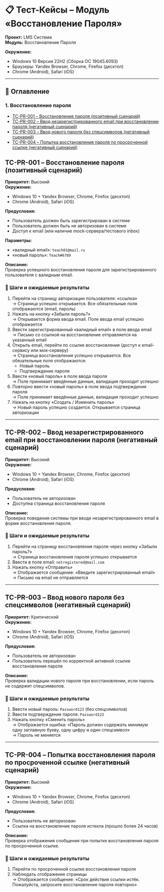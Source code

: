 # 📋 Тест-Кейсы – Модуль «Восстановление Пароля»

**Проект:** LMS Система  
**Модуль:** Восстановление Пароля  

**Окружение:**  
- Windows 10 Версия 22H2 (Сборка ОС 19045.6093)  
- Браузеры: Yandex Browser, Chrome, Firefox (десктоп)  
- Chrome (Android), Safari (iOS)  

---

## 📌 Оглавление

### 1. Восстановление пароля
- [TC-PR-001 – Восстановление пароля (позитивный сценарий)](#tc-pr-001--восстановление-пароля-позитивный-сценарий)
- [TC-PR-002 – Ввод незарегистрированного email при восстановлении пароля (негативный сценарий)](#tc-pr-002--ввод-незарегистрированного-email-при-восстановлении-пароля-негативный-сценарий)
- [TC-PR-003 – Ввод нового пароля без спецсимволов (негативный сценарий)](#tc-pr-003--ввод-нового-пароля-без-спецсимволов-негативный-сценарий)
- [TC-PR-004 – Попытка восстановления пароля по просроченной ссылке (негативный сценарий)](#tc-pr-004--попытка-восстановления-пароля-по-просроченной-ссылке-негативный-сценарий)


## TC-PR-001 – Восстановление пароля (позитивный сценарий)

**Приоритет:** Высокий  
**Окружение:**  
- Windows 10 + Yandex Browser, Chrome, Firefox (десктоп)  
- Chrome (Android), Safari (iOS)  

**Предусловия:**  
- Пользователь должен быть зарегистрирован в системе  
- Пользователь должен быть не авторизован в системе  
- Доступ к email (или наличие mock-сервера/тестового inbox)  

**Параметры:**  
- «валидный email»: `teach01@mail.ru`  
- «новый пароль»: `Teach#6789`  

**Описание:**  
Проверка успешного восстановления пароля для зарегистрированного пользователя с валидным email.



### 🔹 Шаги и ожидаемые результаты

1. Перейти на страницу авторизации пользователя: «ссылка»  
   → Страница успешно открывается. Все обязательные поля отображаются (email, пароль)  
2. Нажать на кнопку «Забыли пароль?»  
   → Открывается форма ввода email. Поле ввода email успешно отображается  
3. Ввести зарегистрированный «валидный email» в поле ввода email  
   → Письмо со ссылкой на восстановление отправляется на указанный email  
4. Открыть email, перейти по ссылке восстановления (доступ к email-сервису или мок-серверу)  
   → Страница восстановления успешно открывается. Все обязательные поля отображаются:  
   - Новый пароль  
   - Подтверждение пароля  
5. Ввести «новый пароль» в поле ввода пароля  
   → Поле принимает введённые данные, валидация проходит успешно  
6. Повторно ввести «новый пароль» в поле ввода подтверждения пароля  
   → Поле принимает введённые данные, валидация проходит успешно  
7. Нажать на кнопку «Создать / Изменить пароль»  
   → Новый пароль успешно создается. Открывается страница авторизации  

---

## TC-PR-002 – Ввод незарегистрированного email при восстановлении пароля (негативный сценарий)

**Приоритет:** Высокий  
**Окружение:**  
- Windows 10 + Yandex Browser, Chrome, Firefox (десктоп)  
- Chrome (Android), Safari (iOS)  

**Предусловия:**  
- Пользователь не авторизован  
- Доступна страница восстановления пароля  

**Описание:**  
Проверка поведения системы при вводе незарегистрированного email в форме восстановления пароля.



### 🔹 Шаги и ожидаемые результаты

1. Перейти на страницу восстановления пароля через кнопку «Забыли пароль?»  
   → Страница восстановления пароля успешно открывается  
2. Ввести в поле email: `notregistered@mail.com`  
3. Нажать кнопку «Отправить»  
   → Отображается сообщение: «Введите зарегистрированный email»  
   → Письмо на email не отправляется  

---

## TC-PR-003 – Ввод нового пароля без спецсимволов (негативный сценарий)

**Приоритет:** Критический  
**Окружение:**  
- Windows 10 + Yandex Browser, Chrome, Firefox (десктоп)  
- Chrome (Android), Safari (iOS)  

**Предусловия:**  
- Пользователь не авторизован  
- Пользователь перешёл по корректной активной ссылке восстановления пароля  

**Описание:**  
Проверка валидации нового пароля при восстановлении, если пароль не содержит спецсимволов.


### 🔹 Шаги и ожидаемые результаты

1. Ввести новый пароль: `Password123` (без спецсимволов)  
2. Ввести подтверждение пароля: `Password123`  
3. Нажать кнопку «Сменить пароль»  
   → Отображается ошибка: «Пароль должен содержать минимум одну заглавную букву, одну цифру и один спецсимвол»  
   → Пароль не меняется  

---

## TC-PR-004 – Попытка восстановления пароля по просроченной ссылке (негативный сценарий)

**Приоритет:** Высокий  
**Окружение:**  
- Windows 10 + Yandex Browser, Chrome, Firefox (десктоп)  
- Chrome (Android), Safari (iOS)  

**Предусловия:**  
- Пользователь не авторизован  
- Ссылка на восстановление пароля истекла (прошло более 24 часов)  

**Описание:**  
Проверка отображения сообщения при попытке восстановления пароля по просроченной ссылке.


### 🔹 Шаги и ожидаемые результаты

1. Перейти по просроченной ссылке восстановления пароля  
2. Наблюдать отображение страницы  
   → Отображается сообщение: «Срок действия ссылки истёк. Пожалуйста, запросите восстановление пароля повторно»  
